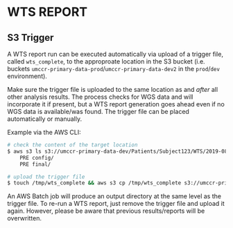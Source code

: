 # WTS REPORT

## S3 Trigger
A WTS report run can be executed automatically via upload of a trigger file, called `wts_complete`, to the approproate location in the S3 bucket (i.e. buckets `umccr-primary-data-prod`/`umccr-primary-data-dev2` in the `prod`/`dev` environment).

Make sure the trigger file is uploaded to the same location as and *after* all other analysis results. The process checks for WGS data and will incorporate it if present, but a WTS report generation goes ahead even if no WGS data is available/was found. The trigger file can be placed automatically or manually.

Example via the AWS CLI:
```bash
# check the content of the target location
$ aws s3 ls s3://umccr-primary-data-dev/Patients/Subject123/WTS/2019-08-23/
    PRE config/
    PRE final/

# upload the trigger file
$ touch /tmp/wts_complete && aws s3 cp /tmp/wts_complete s3://umccr-primary-data-dev/Patients/Subject123/WTS/2019-08-23/
```

An AWS Batch job will produce an output directory at the same level as the trigger file. To re-run a WTS report, just remove the trigger file and upload it again. However, please be aware that previous results/reports will be overwritten.
